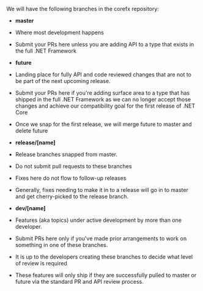We will have the following branches in the corefx repository:

* **master**
 * Where most development happens
 * Submit your PRs here unless you are adding API to a type that exists in the full .NET Framework

* **future**
 * Landing place for fully API and code reviewed changes that are not to be part of the next upcoming release.
 * Submit your PRs here if you're adding surface area to a type that has shipped in the full .NET Framework as we can no longer accept those changes and achieve our compatibility goal for the first release of .NET Core
 * Once we snap for the first release, we will merge future to master and delete future

* **release/[name]**
 * Release branches snapped from master. 
 * Do not submit pull requests to these branches
 * Fixes here do not flow to follow-up releases
 * Generally, fixes needing to make it in to a release will go in to master and get cherry-picked to the release branch.

* **dev/[name]** 
 * Features (aka topics) under active development by more than one developer.
 * Submit PRs here only if you've made prior arrangements to work on something in one of these branches.
 * It is up to the developers creating these branches to decide what level of review is required
 * These features will only ship if they are successfully pulled to master or future via the standard PR and API review process.


